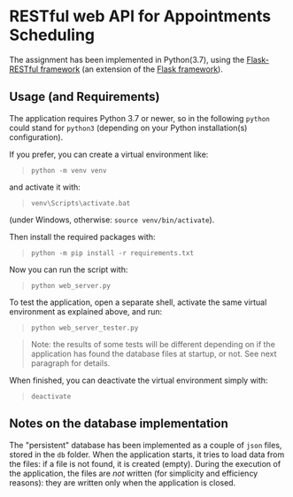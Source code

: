 # RESTful web API for Appointments Scheduling
The assignment has been implemented in Python(3.7), using the [Flask-RESTful framework](https://flask-restful.readthedocs.io/en/latest/index.html) (an extension of the [Flask framework](https://flask.palletsprojects.com/en/2.1.x/)).


## Usage (and Requirements)
The application requires Python 3.7 or newer, so in the following `python` could stand for `python3` (depending on your Python installation(s) configuration).

If you prefer, you can create a virtual environment like:

> `python -m venv venv`

and activate it with:

> `venv\Scripts\activate.bat`

(under Windows, otherwise: `source venv/bin/activate`).

Then install the required packages with:

> `python -m pip install -r requirements.txt`

Now you can run the script with:

> `python web_server.py`

To test the application, open a separate shell, activate the same virtual environment as explained above, and run:

> `python web_server_tester.py`

> Note: the results of some tests will be different depending on if the application has found the database files at startup, or not. See next paragraph for details.

When finished, you can deactivate the virtual environment simply with:

> `deactivate`
>

## Notes on the database implementation
The "persistent" database has been implemented as a couple of `json` files, stored in the `db` folder. When the application starts, it tries to load data from the files: if a file is not found, it is created (empty). During the execution of the application, the files are *not* written (for simplicity and efficiency reasons): they are written only when the application is closed. 